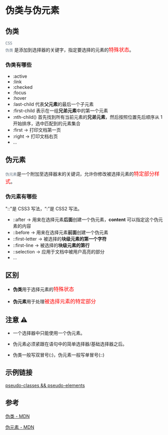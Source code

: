 # 伪类与伪元素

## 伪类

<code style="color: #708090; background-color: #F5F5F5;">CSS 伪类</code> 是添加到选择器的关键字，指定要选择的元素的<span style="color: #ff0000; font-size: 16px;">特殊状态</span>。

### 伪类有哪些

- :active
- :link
- :checked
- :focus
- :hover
- :last-child 代表**父元素**的最后一个子元素
- :first-child 表示在一组**兄弟元素**中的第一个元素
- :nth-child() 首先找到所有当前元素的**兄弟元素**，然后按照位置先后顺序从 1 开始排序，选中匹配到的元素集合
- :first -> 打印文档第一页
- :right -> 打印文档右页
- ...

## 伪元素

<code style="color: #708090; background-color: #F5F5F5;">伪元素</code>是一个附加至选择器末的关键词，允许你修改被选择元素的<span style="color: #ff0000; font-size: 16px;">特定部分样式</span>。

### 伪元素有哪些

"::"是 CSS3 写法，“:”是 CSS2 写法。

- ::after -> 用来在选择元素**后面**创建一个伪元素，**content** 可以指定这个伪元素的内容
- ::before -> 用来在选择元素**前面**创建一个伪元素
- ::first-letter -> 被选择的**块级元素的第一个字符**
- ::first-line -> 被选择的**块级元素的第行**
- ::selection -> 应用于文档中被用户高亮的部分
- ...

## 区别

- **伪类**用于选择元素的<span style="color: #ff0000; font-size: 16px;">特殊状态</span>

- **伪元素**用于处理<span style="color: #ff0000; font-size: 16px;">被选择元素的特定部分</span>

## 注意 ⚠️

- 一个选择器中只能使用一个伪元素。

- 伪元素必须紧跟在语句中的简单选择器/基础选择器之后。

- 伪类一般写双冒号(:)，伪元素一般写单冒号(::)

## 示例链接

[pseudo-classes && pseudo-elements](https://jsfiddle.net/legendHan/5tzjb3r1/)

## 参考

[伪类 - MDN](https://developer.mozilla.org/zh-CN/docs/Web/CSS/Pseudo-classes)

[伪元素 - MDN](https://developer.mozilla.org/zh-CN/docs/Web/CSS/Pseudo-elements)
